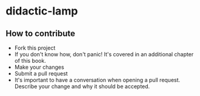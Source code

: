 # didactic-lamp
## How to contribute
- Fork this project
 - If you don't know how, don't panic! It's covered in an additional chapter of this book.
- Make your changes
- Submit a pull request
 - It's important to have a conversation when opening a pull request. Describe your change and why it should be accepted.     
